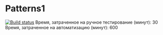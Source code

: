 # Patterns1
[![Build status](https://ci.appveyor.com/api/projects/status/3yrj1hknpu7v601m?svg=true)](https://ci.appveyor.com/project/kira9112/patterns1)
Время, затраченное на ручное тестирование (минут): 30
Время, затраченное на автоматизацию (минут): 600
